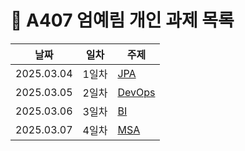 # :pencil: A407 엄예림 개인 과제 목록

| 날짜       | 일차  | 주제                                                             |
| ---------- | ----- | ---------------------------------------------------------------- |
| 2025.03.04 | 1일차 | [JPA](./1일차_JPA.md) |
| 2025.03.05 | 2일차 | [DevOps]('./2일차_DevOps.md')                                                 |
| 2025.03.06 | 3일차 | [BI]('./3일차_BI.md')                                                 |
| 2025.03.07 | 4일차 | [MSA]('./4일차_MSA')                                                 |

